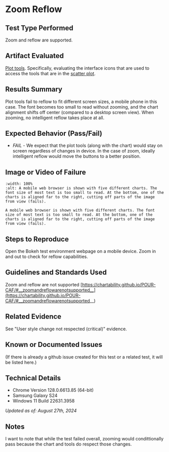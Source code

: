 # Zoom Reflow

## Test Type Performed
Zoom and reflow are supported.

## Artifact Evaluated
[Plot tools](https://docs.bokeh.org/en/latest/docs/user_guide/interaction/tools.html#ug-interaction-tools). Specifically, evaluating the interface icons that are used to access the tools that are in the [scatter plot](https://quansight-labs.github.io/bokeh-a11y-audit/#_ts1723552414769).

## Results Summary
Plot tools fail to reflow to fit different screen sizes, a mobile phone in this case. The font becomes too small to read without zooming, and the chart alignment shifts off center (compared to a desktop screen view). When zooming, no intelligent reflow takes place at all.

## Expected Behavior (Pass/Fail)
- *FAIL* - We expect that the plot tools (along with the chart) would stay on screen regardless of changes in device. In the case of zoom, ideally intelligent reflow would move the buttons to a better position.

## Image or Video of Failure 
```{figure} ./assets/plot-tools_zoom-reflow.png
:width: 100%
:alt: A mobile web browser is shown with five different charts. The font size of most text is too small to read. At the bottom, one of the charts is aligned far to the right, cutting off parts of the image from view (fails).

A mobile web browser is shown with five different charts. The font size of most text is too small to read. At the bottom, one of the charts is aligned far to the right, cutting off parts of the image from view (fails).
```

## Steps to Reproduce
Open the Bokeh test environment webpage on a mobile device. Zoom in and out to check for reflow capabilities.

## Guidelines and Standards Used
Zoom and reflow are not supported [https://chartability.github.io/POUR-CAF/#__zoomandreflowarenotsupported__](https://chartability.github.io/POUR-CAF/#__zoomandreflowarenotsupported__)

## Related Evidence
See "User style change not respected (critical)" evidence.


## Known or Documented Issues
(If there is already a github issue created for this test or a related test, it will be listed here.)

## Technical Details
- Chrome Version 128.0.6613.85 (64-bit)
- Samsung Galaxy S24
- Windows 11 Build 22631.3958

*Updated as of: August 27th, 2024*

## Notes
I want to note that while the test failed overall, zooming would condittionally pass because the chart and tools do respect those changes.
